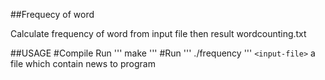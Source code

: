 ##Frequecy of word

Calculate frequency of word from input file then result wordcounting.txt

##USAGE
#Compile
Run
'''
make
'''
#Run
'''
./frequency <input-file>
'''
`<input-file>` a file which contain news to program


